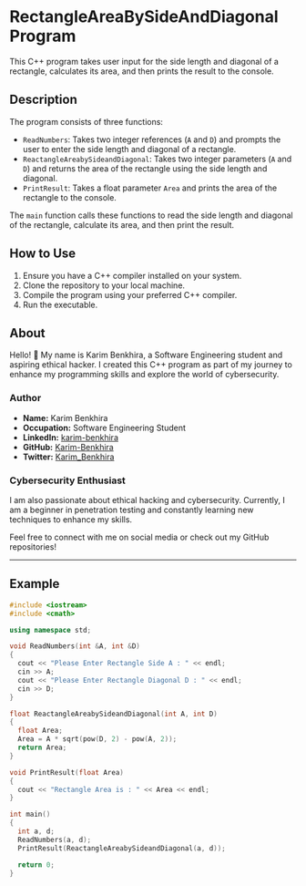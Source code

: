 # RectangleAreaBySideAndDiagonal Program

This C++ program takes user input for the side length and diagonal of a rectangle, calculates its area, and then prints the result to the console.

## Description

The program consists of three functions:
- `ReadNumbers`: Takes two integer references (`A` and `D`) and prompts the user to enter the side length and diagonal of a rectangle.
- `ReactangleAreabySideandDiagonal`: Takes two integer parameters (`A` and `D`) and returns the area of the rectangle using the side length and diagonal.
- `PrintResult`: Takes a float parameter `Area` and prints the area of the rectangle to the console.

The `main` function calls these functions to read the side length and diagonal of the rectangle, calculate its area, and then print the result.

## How to Use

1. Ensure you have a C++ compiler installed on your system.
2. Clone the repository to your local machine.
3. Compile the program using your preferred C++ compiler.
4. Run the executable.

## About

Hello! 👋 My name is Karim Benkhira, a Software Engineering student and aspiring ethical hacker. I created this C++ program as part of my journey to enhance my programming skills and explore the world of cybersecurity.

### Author

- **Name:** Karim Benkhira
- **Occupation:** Software Engineering Student
- **LinkedIn:** [karim-benkhira](https://linkedin.com/in/karim-benkhira-206597224)
- **GitHub:** [Karim-Benkhira](https://github.com/Karim-Benkhira)
- **Twitter:** [Karim_Benkhira](https://twitter.com/Karim_Benkhira)

### Cybersecurity Enthusiast

I am also passionate about ethical hacking and cybersecurity. Currently, I am a beginner in penetration testing and constantly learning new techniques to enhance my skills.

Feel free to connect with me on social media or check out my GitHub repositories!

---

## Example

```cpp
#include <iostream>
#include <cmath>

using namespace std;

void ReadNumbers(int &A, int &D)
{
  cout << "Please Enter Rectangle Side A : " << endl;
  cin >> A;
  cout << "Please Enter Rectangle Diagonal D : " << endl;
  cin >> D;
}

float ReactangleAreabySideandDiagonal(int A, int D)
{
  float Area;
  Area = A * sqrt(pow(D, 2) - pow(A, 2));
  return Area;
}

void PrintResult(float Area)
{
  cout << "Rectangle Area is : " << Area << endl;
}

int main()
{
  int a, d;
  ReadNumbers(a, d);
  PrintResult(ReactangleAreabySideandDiagonal(a, d));

  return 0;
}
